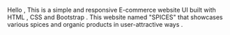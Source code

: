 Hello , This is a simple and responsive E-commerce website UI built with HTML , CSS and Bootstrap . This website named "SPICES" that showcases various spices and organic products in user-attractive ways . 
